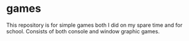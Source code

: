# games

This repository is for simple games both I did on my spare time and for school. 
Consists of both console and window graphic games.
